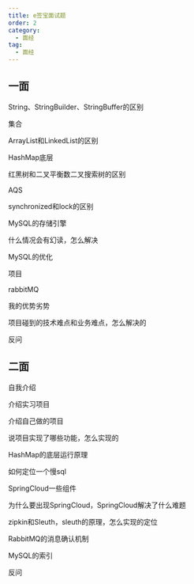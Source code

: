 ```yaml
---
title: e签宝面试题
order: 2
category:
  - 面经
tag:
  - 面经
---
```


## 一面

String、StringBuilder、StringBuffer的区别

集合

ArrayList和LinkedList的区别

HashMap底层

红黑树和二叉平衡数二叉搜索树的区别

AQS

synchronized和lock的区别

MySQL的存储引擎

什么情况会有幻读，怎么解决

MySQL的优化

项目

rabbitMQ

我的优势劣势

项目碰到的技术难点和业务难点，怎么解决的

反问

## 二面

自我介绍

介绍实习项目

介绍自己做的项目

说项目实现了哪些功能，怎么实现的

HashMap的底层运行原理

如何定位一个慢sql

SpringCloud一些组件

为什么要出现SpringCloud，SpringCloud解决了什么难题

zipkin和Sleuth，sleuth的原理，怎么实现的定位

RabbitMQ的消息确认机制

MySQL的索引

反问